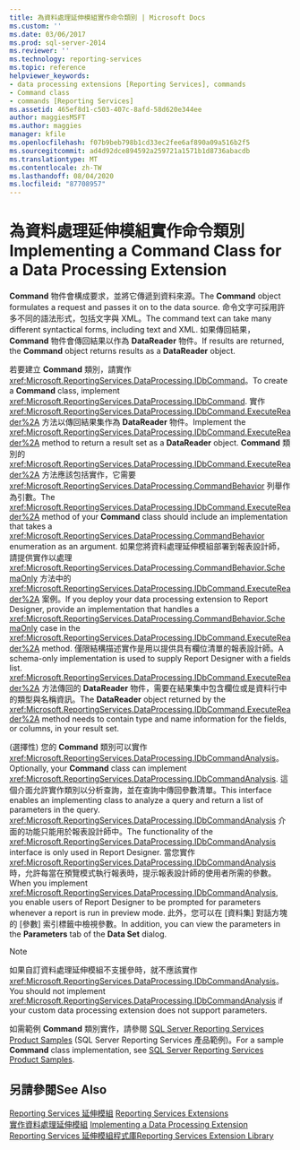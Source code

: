 ```yaml
---
title: 為資料處理延伸模組實作命令類別 | Microsoft Docs
ms.custom: ''
ms.date: 03/06/2017
ms.prod: sql-server-2014
ms.reviewer: ''
ms.technology: reporting-services
ms.topic: reference
helpviewer_keywords:
- data processing extensions [Reporting Services], commands
- Command class
- commands [Reporting Services]
ms.assetid: 465ef8d1-c503-407c-8afd-58d620e344ee
author: maggiesMSFT
ms.author: maggies
manager: kfile
ms.openlocfilehash: f07b9beb798b1cd33ec2fee6af890a09a516b2f5
ms.sourcegitcommit: ad4d92dce894592a259721a1571b1d8736abacdb
ms.translationtype: MT
ms.contentlocale: zh-TW
ms.lasthandoff: 08/04/2020
ms.locfileid: "87708957"
---
```

# <a name="implementing-a-command-class-for-a-data-processing-extension"></a><span data-ttu-id="40caf-102">為資料處理延伸模組實作命令類別</span><span class="sxs-lookup"><span data-stu-id="40caf-102">Implementing a Command Class for a Data Processing Extension</span></span>
  <span data-ttu-id="40caf-103">**Command** 物件會構成要求，並將它傳遞到資料來源。</span><span class="sxs-lookup"><span data-stu-id="40caf-103">The **Command** object formulates a request and passes it on to the data source.</span></span> <span data-ttu-id="40caf-104">命令文字可採用許多不同的語法形式，包括文字與 XML。</span><span class="sxs-lookup"><span data-stu-id="40caf-104">The command text can take many different syntactical forms, including text and XML.</span></span> <span data-ttu-id="40caf-105">如果傳回結果，**Command** 物件會傳回結果以作為 **DataReader** 物件。</span><span class="sxs-lookup"><span data-stu-id="40caf-105">If results are returned, the **Command** object returns results as a **DataReader** object.</span></span>  
  
 <span data-ttu-id="40caf-106">若要建立 **Command** 類別，請實作 <xref:Microsoft.ReportingServices.DataProcessing.IDbCommand>。</span><span class="sxs-lookup"><span data-stu-id="40caf-106">To create a **Command** class, implement <xref:Microsoft.ReportingServices.DataProcessing.IDbCommand>.</span></span> <span data-ttu-id="40caf-107">實作 <xref:Microsoft.ReportingServices.DataProcessing.IDbCommand.ExecuteReader%2A> 方法以傳回結果集作為 **DataReader** 物件。</span><span class="sxs-lookup"><span data-stu-id="40caf-107">Implement the <xref:Microsoft.ReportingServices.DataProcessing.IDbCommand.ExecuteReader%2A> method to return a result set as a **DataReader** object.</span></span> <span data-ttu-id="40caf-108">**Command** 類別的 <xref:Microsoft.ReportingServices.DataProcessing.IDbCommand.ExecuteReader%2A> 方法應該包括實作，它需要 <xref:Microsoft.ReportingServices.DataProcessing.CommandBehavior> 列舉作為引數。</span><span class="sxs-lookup"><span data-stu-id="40caf-108">The <xref:Microsoft.ReportingServices.DataProcessing.IDbCommand.ExecuteReader%2A> method of your **Command** class should include an implementation that takes a <xref:Microsoft.ReportingServices.DataProcessing.CommandBehavior> enumeration as an argument.</span></span> <span data-ttu-id="40caf-109">如果您將資料處理延伸模組部署到報表設計師，請提供實作以處理 <xref:Microsoft.ReportingServices.DataProcessing.CommandBehavior.SchemaOnly> 方法中的 <xref:Microsoft.ReportingServices.DataProcessing.IDbCommand.ExecuteReader%2A> 案例。</span><span class="sxs-lookup"><span data-stu-id="40caf-109">If you deploy your data processing extension to Report Designer, provide an implementation that handles a <xref:Microsoft.ReportingServices.DataProcessing.CommandBehavior.SchemaOnly> case in the <xref:Microsoft.ReportingServices.DataProcessing.IDbCommand.ExecuteReader%2A> method.</span></span> <span data-ttu-id="40caf-110">僅限結構描述實作是用以提供具有欄位清單的報表設計師。</span><span class="sxs-lookup"><span data-stu-id="40caf-110">A schema-only implementation is used to supply Report Designer with a fields list.</span></span> <span data-ttu-id="40caf-111"><xref:Microsoft.ReportingServices.DataProcessing.IDbCommand.ExecuteReader%2A> 方法傳回的 **DataReader** 物件，需要在結果集中包含欄位或是資料行中的類型與名稱資訊。</span><span class="sxs-lookup"><span data-stu-id="40caf-111">The **DataReader** object returned by the <xref:Microsoft.ReportingServices.DataProcessing.IDbCommand.ExecuteReader%2A> method needs to contain type and name information for the fields, or columns, in your result set.</span></span>  
  
 <span data-ttu-id="40caf-112">(選擇性) 您的 **Command** 類別可以實作 <xref:Microsoft.ReportingServices.DataProcessing.IDbCommandAnalysis>。</span><span class="sxs-lookup"><span data-stu-id="40caf-112">Optionally, your **Command** class can implement <xref:Microsoft.ReportingServices.DataProcessing.IDbCommandAnalysis>.</span></span> <span data-ttu-id="40caf-113">這個介面允許實作類別以分析查詢，並在查詢中傳回參數清單。</span><span class="sxs-lookup"><span data-stu-id="40caf-113">This interface enables an implementing class to analyze a query and return a list of parameters in the query.</span></span> <span data-ttu-id="40caf-114"><xref:Microsoft.ReportingServices.DataProcessing.IDbCommandAnalysis> 介面的功能只能用於報表設計師中。</span><span class="sxs-lookup"><span data-stu-id="40caf-114">The functionality of the <xref:Microsoft.ReportingServices.DataProcessing.IDbCommandAnalysis> interface is only used in Report Designer.</span></span> <span data-ttu-id="40caf-115">當您實作 <xref:Microsoft.ReportingServices.DataProcessing.IDbCommandAnalysis> 時，允許每當在預覽模式執行報表時，提示報表設計師的使用者所需的參數。</span><span class="sxs-lookup"><span data-stu-id="40caf-115">When you implement <xref:Microsoft.ReportingServices.DataProcessing.IDbCommandAnalysis>, you enable users of Report Designer to be prompted for parameters whenever a report is run in preview mode.</span></span> <span data-ttu-id="40caf-116">此外，您可以在 [資料集] 對話方塊的 [參數] 索引標籤中檢視參數。</span><span class="sxs-lookup"><span data-stu-id="40caf-116">In addition, you can view the parameters in the **Parameters** tab of the **Data Set** dialog.</span></span>  
  
> [!NOTE]  
>  <span data-ttu-id="40caf-117">如果自訂資料處理延伸模組不支援參時，就不應該實作 <xref:Microsoft.ReportingServices.DataProcessing.IDbCommandAnalysis>。</span><span class="sxs-lookup"><span data-stu-id="40caf-117">You should not implement <xref:Microsoft.ReportingServices.DataProcessing.IDbCommandAnalysis> if your custom data processing extension does not support parameters.</span></span>  
  
 <span data-ttu-id="40caf-118">如需範例 **Command** 類別實作，請參閱 [SQL Server Reporting Services Product Samples](https://go.microsoft.com/fwlink/?LinkId=177889) (SQL Server Reporting Services 產品範例)。</span><span class="sxs-lookup"><span data-stu-id="40caf-118">For a sample **Command** class implementation, see [SQL Server Reporting Services Product Samples](https://go.microsoft.com/fwlink/?LinkId=177889).</span></span>  
  
## <a name="see-also"></a><span data-ttu-id="40caf-119">另請參閱</span><span class="sxs-lookup"><span data-stu-id="40caf-119">See Also</span></span>  
 <span data-ttu-id="40caf-120">[Reporting Services 延伸模組](../reporting-services-extensions.md) </span><span class="sxs-lookup"><span data-stu-id="40caf-120">[Reporting Services Extensions](../reporting-services-extensions.md) </span></span>  
 <span data-ttu-id="40caf-121">[實作資料處理延伸模組](implementing-a-data-processing-extension.md) </span><span class="sxs-lookup"><span data-stu-id="40caf-121">[Implementing a Data Processing Extension](implementing-a-data-processing-extension.md) </span></span>  
 [<span data-ttu-id="40caf-122">Reporting Services 延伸模組程式庫</span><span class="sxs-lookup"><span data-stu-id="40caf-122">Reporting Services Extension Library</span></span>](../reporting-services-extension-library.md)  
  
  
